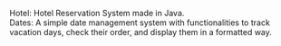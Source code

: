 Hotel: Hotel Reservation System made in Java. <br>
Dates: A simple date management system with functionalities to track vacation days, check their order, and display them in a formatted way. <br>
